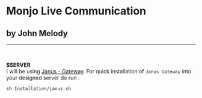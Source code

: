 # Monjo Live Communication
## by John Melody
---
<br />

<b>$SERVER</b> <br/>
I will be using [Janus - Gateway](https://github.com/meetecho/janus-gateway). For quick installation of ```Janus Gateway``` into your designed server do run :

```
sh Installation/janus.sh
```
